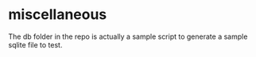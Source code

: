 # miscellaneous

The db folder in the repo is actually a sample script to generate a sample sqlite file to test.
